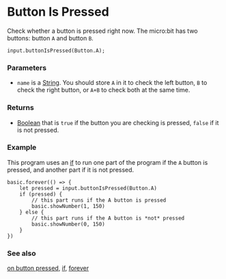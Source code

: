 # Button Is Pressed

Check whether a button is pressed right now. The micro:bit has two buttons: button `A` and button `B`.

```sig
input.buttonIsPressed(Button.A);
```

### Parameters

* ``name`` is a [String](/reference/types/string). You should store `A` in it to check the left button, `B` to check the right button, or `A+B` to check both at the same time.

### Returns

* [Boolean](/blocks/logic/boolean) that is `true` if the button you are checking is pressed, `false` if it is not pressed.

### Example

This program uses an [if](/blocks/logic/if) to run 
one part of the program if the `A` button is pressed, and 
another part if it is not pressed.

```blocks
basic.forever(() => {
    let pressed = input.buttonIsPressed(Button.A)
    if (pressed) {
        // this part runs if the A button is pressed
        basic.showNumber(1, 150)
    } else {
        // this part runs if the A button is *not* pressed
        basic.showNumber(0, 150)
    }
})
```

### See also

[on button pressed](/reference/input/on-button-pressed), [if](/blocks/logic/if), [forever](/reference/basic/forever)

